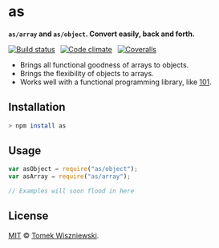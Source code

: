 as
===

**`as/array` and `as/object`. Convert easily, back and forth.**

[![Build status](https://img.shields.io/travis/tomekwi/as.js.svg?style=flat-square)](https://travis-ci.org/tomekwi/as.js) 
[![Code climate](https://img.shields.io/codeclimate/github/tomekwi/as.js.svg?style=flat-square)](https://codeclimate.com/github/tomekwi/as.js) 
[![Coveralls](https://img.shields.io/coveralls/tomekwi/as.js.svg?style=flat-square)](https://coveralls.io/r/tomekwi/as.js)

- Brings all functional goodness of arrays to objects.
- Brings the flexibility of objects to arrays.
- Works well with a functional programming library, like [101][].


[101]: https://github.com/tjmehta/101 "tjmehta/101"




Installation
------------

```sh
> npm install as
```




Usage
-----

```js
var asObject = require("as/object");
var asArray = require("as/array");

// Examples will soon flood in here
```




License
-------

[MIT][] © [Tomek Wiszniewski][].


[MIT]: ./License.md
[Tomek Wiszniewski]: https://github.com/tomekwi
